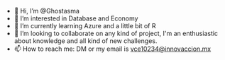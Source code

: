 - 👋 Hi, I’m @Ghostasma
- 👀 I’m interested in Database and Economy 
- 🌱 I’m currently learning Azure and a little bit of R
- 💞️ I’m looking to collaborate on any kind of project, I'm an enthusiastic about knowledge and all kind of new challenges.
- 📫 How to reach me: DM or my email is vce10234@innovaccion.mx

<!---
Ghostasma/Ghostasma is a ✨ special ✨ repository because its `README.md` (this file) appears on your GitHub profile.
You can click the Preview link to take a look at your changes.
--->
